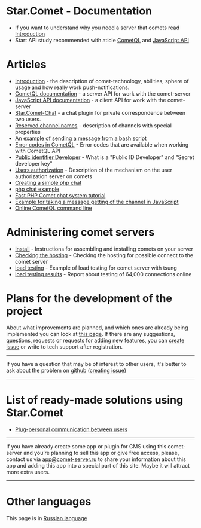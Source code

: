 

# Star.Comet - Documentation

  * If you want to understand why you need a server that comets read [Introduction](en:comet:introduction-to-comet)
  * Start API study recommended with aticle [CometQL](en:comet:CometQL) and [JavaScript API](en:comet:javascript_api)

# Articles # 

  * [Introduction](en:comet:introduction-to-comet) - the description of comet-technology, abilities, sphere of usage and how really work push-notifications.
  * [CometQL documentation](en:comet:CometQL) - a server API for work with the comet-server
  * [JavaScript API documentation](en:comet:javascript_api)  - a client API for work with the comet-server
  * [Star.Comet-Chat](en:comet:star-comet-chat) - a chat plugin for private correspondence between two users.  
  * [Reserved channel names](en:comet:javascript_api:pipe-types) - description of channels with special properties
  * [An example of sending a message from a bash script](en:comet:cometql-bash-example)
  * [Error codes in CometQL](en:comet:cometql:error) - Error codes that are available when working with CometQL API
  * [Public identifier Developer](en:comet:dev_id) - What is a "Public ID Developer" and "Secret developer key"
  * [Users authorization](en:comet:authentication) - Description of the mechanism on the user authorization server on comets
  * [Creating a simple php chat](https://www.codeproject.com/Articles/1181698/Creating-a-simple-chat-using-CppComet)
  * [php chat example](https://github.com/CppComet/php-chat-example)
  * [Fast PHP Comet chat system tutorial](https://www.phpclasses.org/blog/post/452-Fast-PHP-Comet-Chat-System-Tutorial.html)
  * [Example for taking a message getting of the channel in JavaScript](en:comet:faq:js-api-subscription)
  * [Online CometQL command line](en:comet:cometql:cli)
  
# Administering comet servers

  * [Install](en:comet:building-from-source) - Instructions for assembling and installing comets on your server
  * [Checking the hosting](en:comet:testhosting) - Checking the hosting for possible connect to the comet server
  * [load testing](en:comet:load-testing) - Example of load testing for comet server with tsung
  * [load testing results](en:comet:load-testing-result) - Report about testing of 64,000 connections online


# Plans for the development of the project

About what improvements are planned, and which ones are already being implemented you can look at [this page](https://github.com/CppComet/comet-server/projects/1/). If there are any suggestions, questions, requests or requests for adding new features, you can [create issue](https://github.com/CppComet/comet-server/issues) or write to tech support after registration.


___
If you have a question that may be of interest to other users, it's better to ask about the problem on [github](https://github.com/CppComet/comet-server) ([creating issue](https://github.com/CppComet/comet-server/issues))
___



# List of ready-made solutions using Star.Comet
 
  * [Plug-personal communication between users](en:comet:star-comet-chat) 
  

___
If you have already create some app or plugin for CMS using this comet-server and you’re planning to sell this app or give free access, please, contact us via app@comet-server.ru to share your information about this app and adding this app into a special part of this site. Maybe it will attract more extra users.
___



# Other languages # 

This page is in [Russian language](ru)
  
